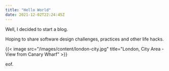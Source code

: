 ```yaml
---
title: "Hello World"
date: 2021-12-02T22:24:45Z
---
```


Well, I decided to start a blog.
<!--more-->

Hoping to share software design challenges, practices and other life hacks.

<p></p>

{{< image src="/images/content/london-city.jpg" title="London, City Area - View from Canary Wharf" >}}

eof.
